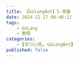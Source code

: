 ```yaml
---
title: 【GolangBot】5-常量
date: 2024-12-17 08:48:12
tags: 
    - GoLang
    - 教程
categories:
    - [学习心得, GoLangBot]
published: false
---
```

